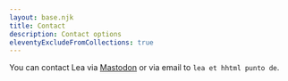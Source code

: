 ```yaml
---
layout: base.njk
title: Contact
description: Contact options
eleventyExcludeFromCollections: true
---
```


You can contact Lea via [Mastodon](https://lea.lgbt/@hhtml) or via email to `lea et hhtml punto de`.
